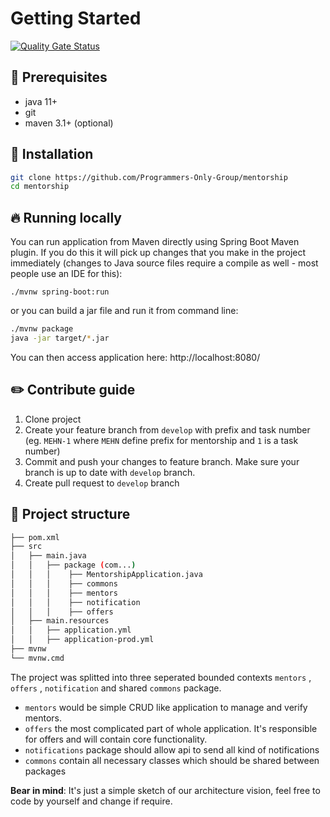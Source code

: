 # Getting Started

[![Quality Gate Status](https://sonarcloud.io/api/project_badges/measure?project=Programmers-Only-Group_mentorship&metric=alert_status)](https://sonarcloud.io/dashboard?id=Programmers-Only-Group_mentorship)

## :pushpin: Prerequisites
* java 11+
* git
* maven 3.1+ (optional)

## :hammer: Installation
```bash
git clone https://github.com/Programmers-Only-Group/mentorship
cd mentorship
```

## :fire: Running locally
You can run application from Maven directly using Spring Boot Maven plugin. If you do this it will pick up changes that you make in the project immediately (changes to Java source files require a compile as well - most people use an IDE for this):

```./mvnw spring-boot:run```

or you can build a jar file and run it from command line:

```bash
./mvnw package
java -jar target/*.jar
```

You can then access application here: http://localhost:8080/

## :pencil2: Contribute guide
1. Clone project
2. Create your feature branch from `develop` with prefix and task number (eg. `MEHN-1` where `MEHN` define prefix for mentorship and `1` is a task number)
3. Commit and push your changes to feature branch. Make sure your branch is up to date with `develop` branch.
4. Create pull request to `develop` branch

## :memo: Project structure

```bash
├── pom.xml
├── src
│   ├── main.java
│   │   ├── package (com...)
│   │   │    ├── MentorshipApplication.java
│   │   │    ├── commons
│   │   │    ├── mentors
│   │   │    ├── notification
│   │   │    ├── offers
│   ├── main.resources
│   │   ├── application.yml
│   │   ├── application-prod.yml
├── mvnw
└── mvnw.cmd
```

The project was splitted into three seperated bounded contexts `mentors` , `offers` , `notification` and shared `commons` package.

- `mentors` would be simple CRUD like application to manage and verify mentors.
- `offers` the most complicated part of whole application. It's responsible for offers and will contain core functionality.
- `notifications` package should allow api to send all kind of notifications
- `commons` contain all necessary classes which should be shared between packages

 **Bear in mind**: It's just a simple sketch of our architecture vision, feel free to code by yourself and change if require.
